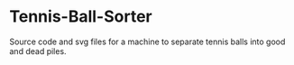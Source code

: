 # Tennis-Ball-Sorter
Source code and svg files for a machine to separate tennis balls into good and dead piles. 
